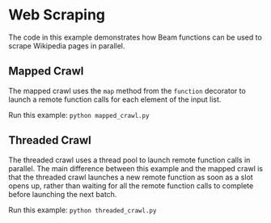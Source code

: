 # Web Scraping

The code in this example demonstrates how Beam functions can be used to scrape Wikipedia pages in parallel.

## Mapped Crawl

The mapped crawl uses the `map` method from the `function` decorator to launch a remote function calls for each element of the input list. 

Run this example: `python mapped_crawl.py`

## Threaded Crawl

The threaded crawl uses a thread pool to launch remote function calls in parallel. The main difference between this example and the mapped crawl is that the threaded crawl launches a new remote function as soon as a slot opens up, rather than waiting for all the remote function calls to complete before launching the next batch.

Run this example: `python threaded_crawl.py`
